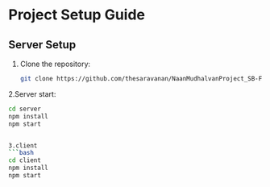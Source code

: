 # Project Setup Guide

## Server Setup
1. Clone the repository:
   ```bash
   git clone https://github.com/thesaravanan/NaanMudhalvanProject_SB-FoodOrderingAPP.git
   
2.Server start:
   ```bash
   cd server
   npm install
   npm start


3.client
   ```bash
   cd client
   npm install
   npm start
